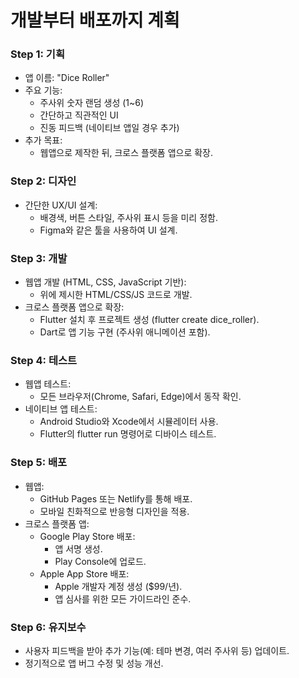 # 개발부터 배포까지 계획
### Step 1: 기획
 - 앱 이름: "Dice Roller"
 - 주요 기능:
   - 주사위 숫자 랜덤 생성 (1~6)
   - 간단하고 직관적인 UI
   - 진동 피드백 (네이티브 앱일 경우 추가)
 - 추가 목표:
   - 웹앱으로 제작한 뒤, 크로스 플랫폼 앱으로 확장.
### Step 2: 디자인
 - 간단한 UX/UI 설계:
   - 배경색, 버튼 스타일, 주사위 표시 등을 미리 정함.
   - Figma와 같은 툴을 사용하여 UI 설계.
### Step 3: 개발
 - 웹앱 개발 (HTML, CSS, JavaScript 기반):
   - 위에 제시한 HTML/CSS/JS 코드로 개발.
 - 크로스 플랫폼 앱으로 확장:
   - Flutter 설치 후 프로젝트 생성 (flutter create dice_roller).
   - Dart로 앱 기능 구현 (주사위 애니메이션 포함).
### Step 4: 테스트
 - 웹앱 테스트:
   - 모든 브라우저(Chrome, Safari, Edge)에서 동작 확인.
 - 네이티브 앱 테스트:
   - Android Studio와 Xcode에서 시뮬레이터 사용.
   - Flutter의 flutter run 명령어로 디바이스 테스트.
### Step 5: 배포
 - 웹앱:
   - GitHub Pages 또는 Netlify를 통해 배포.
   - 모바일 친화적으로 반응형 디자인을 적용.
 - 크로스 플랫폼 앱:
   - Google Play Store 배포:
     - 앱 서명 생성.
     - Play Console에 업로드.
   - Apple App Store 배포:
     - Apple 개발자 계정 생성 ($99/년).
     - 앱 심사를 위한 모든 가이드라인 준수.
### Step 6: 유지보수
 - 사용자 피드백을 받아 추가 기능(예: 테마 변경, 여러 주사위 등) 업데이트.
 - 정기적으로 앱 버그 수정 및 성능 개선.